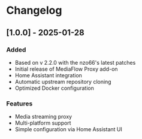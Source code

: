 # Changelog

## [1.0.0] - 2025-01-28

### Added
- Based on v 2.2.0 with the nzo66's latest patches
- Initial release of MediaFlow Proxy add-on
- Home Assistant integration
- Automatic upstream repository cloning
- Optimized Docker configuration

### Features
- Media streaming proxy
- Multi-platform support
- Simple configuration via Home Assistant UI
